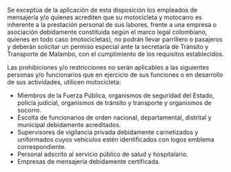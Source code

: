 Se exceptúa de la aplicación de esta disposición los empleados de mensajería y/o quienes acrediten que su motocicleta y motocarro es inherente a la prestación personal de sus labores, frente a una empresa o asociación debidamente constituida según el marco legal colombiano, quienes en todo caso (motocicletas), no podrán llevar parrillero o pasajeros y deberán solicitar un permiso especial ante la secretaría de Tránsito y Transporte de Malambo, con el cumplimiento de los requisitos establecidos.

Las prohibiciones y/o restricciones no serán aplicables a las siguientes personas y/o funcionarios que en ejercicio de sus funciones o en desarrollo de sus actividades, utilicen motocicleta:

- Miembros de la Fuerza Pública, organismos de seguridad del Estado, policía judicial, organismos de tránsito y transporte y organismos de socorro.
- Escolta de funcionarios de orden nacional, departamental, distrital y municipal debidamente acreditados.
- Supervisores de vigilancia privada debidamente carnetizados y uniformados cuyos vehículos estén identificados con logos emblema correspondiente.
- Personal adscrito al servicio público de salud y hospitalario.
- Empresas de mensajería debidamente certificada.
